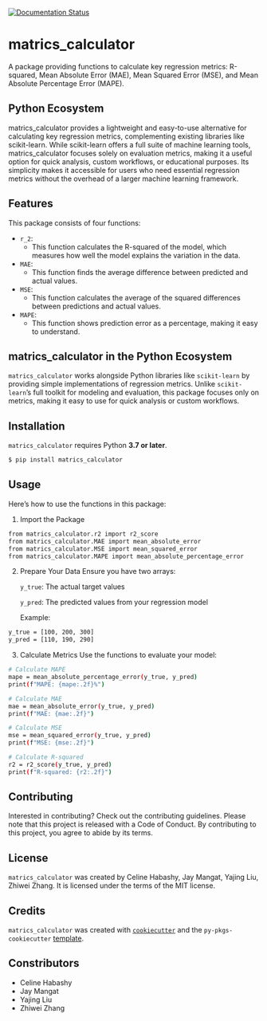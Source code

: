 [![Documentation Status](https://readthedocs.org/projects/matrics-calculator/badge/?version=latest)](https://matrics-calculator.readthedocs.io/en/latest/?badge=latest)
# matrics_calculator

A package providing functions to calculate key regression metrics: R-squared, Mean Absolute Error (MAE), Mean Squared Error (MSE), and Mean Absolute Percentage Error (MAPE).

## Python Ecosystem

matrics_calculator provides a lightweight and easy-to-use alternative for calculating key regression metrics, complementing existing libraries like scikit-learn. While scikit-learn offers a full suite of machine learning tools, matrics_calculator focuses solely on evaluation metrics, making it a useful option for quick analysis, custom workflows, or educational purposes. Its simplicity makes it accessible for users who need essential regression metrics without the overhead of a larger machine learning framework.

## Features

This package consists of four functions:
- `r_2`:
    - This function calculates the R-squared of the model, which measures how well the model explains the variation in the data. 
- `MAE`: 
    - This function finds the average difference between predicted and actual values.
- `MSE`:
    - This function calculates the average of the squared differences between predictions and actual values. 
- `MAPE`:
    - This function shows prediction error as a percentage, making it easy to understand.

##  matrics_calculator in the Python Ecosystem

`matrics_calculator` works alongside Python libraries like `scikit-learn` by providing simple implementations of regression metrics. Unlike `scikit-learn`’s full toolkit for modeling and evaluation, this package focuses only on metrics, making it easy to use for quick analysis or custom workflows.

## Installation

`matrics_calculator` requires Python **3.7 or later**.

```bash
$ pip install matrics_calculator
```

## Usage

Here’s how to use the functions in this package:
1. Import the Package
```bash
from matrics_calculator.r2 import r2_score
from matrics_calculator.MAE import mean_absolute_error
from matrics_calculator.MSE import mean_squared_error
from matrics_calculator.MAPE import mean_absolute_percentage_error
```

2. Prepare Your Data Ensure you have two arrays:

    `y_true`: The actual target values

    `y_pred`: The predicted values from your regression model

    Example:
```bash
y_true = [100, 200, 300]
y_pred = [110, 190, 290]
```
3. Calculate Metrics Use the functions to evaluate your model:
```bash
# Calculate MAPE
mape = mean_absolute_percentage_error(y_true, y_pred)
print(f"MAPE: {mape:.2f}%")

# Calculate MAE
mae = mean_absolute_error(y_true, y_pred)
print(f"MAE: {mae:.2f}")

# Calculate MSE
mse = mean_squared_error(y_true, y_pred)
print(f"MSE: {mse:.2f}")

# Calculate R-squared
r2 = r2_score(y_true, y_pred)
print(f"R-squared: {r2:.2f}")
```

## Contributing

Interested in contributing? Check out the contributing guidelines. Please note that this project is released with a Code of Conduct. By contributing to this project, you agree to abide by its terms.

## License

`matrics_calculator` was created by Celine Habashy, Jay Mangat, Yajing Liu, Zhiwei Zhang. It is licensed under the terms of the MIT license.

## Credits

`matrics_calculator` was created with [`cookiecutter`](https://cookiecutter.readthedocs.io/en/latest/) and the `py-pkgs-cookiecutter` [template](https://github.com/py-pkgs/py-pkgs-cookiecutter).

## Constributors

- Celine Habashy
- Jay Mangat
- Yajing Liu
- Zhiwei Zhang
